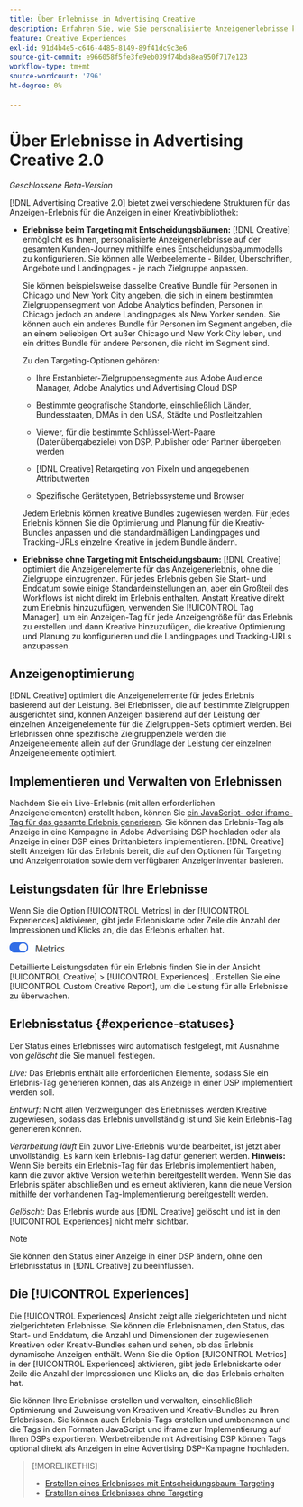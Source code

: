 ```yaml
---
title: Über Erlebnisse in Advertising Creative
description: Erfahren Sie, wie Sie personalisierte Anzeigenerlebnisse konfigurieren und Anzeigenelemente basierend auf der Leistung optimieren können.
feature: Creative Experiences
exl-id: 91d4b4e5-c646-4485-8149-89f41dc9c3e6
source-git-commit: e966058f5fe3fe9eb039f74bda8ea950f717e123
workflow-type: tm+mt
source-wordcount: '796'
ht-degree: 0%

---
```


# Über Erlebnisse in Advertising Creative 2.0

*Geschlossene Beta-Version*

<!-- Revisit Description metadata  -->

<!-- MORE -->

[!DNL Advertising Creative 2.0] bietet zwei verschiedene Strukturen für das Anzeigen-Erlebnis für die Anzeigen in einer Kreativbibliothek<!-- can use a single library only -->:

* **Erlebnisse beim Targeting mit Entscheidungsbäumen:** [!DNL Creative] ermöglicht es Ihnen, personalisierte Anzeigenerlebnisse auf der gesamten Kunden-Journey mithilfe eines Entscheidungsbaummodells zu konfigurieren. Sie können alle Werbeelemente - Bilder, Überschriften, Angebote und Landingpages - je nach Zielgruppe anpassen.

  Sie können beispielsweise dasselbe Creative Bundle für Personen in Chicago und New York City angeben, die sich in einem bestimmten Zielgruppensegment von Adobe Analytics befinden, Personen in Chicago jedoch an andere Landingpages als New Yorker senden. Sie können auch ein anderes Bundle für Personen im Segment angeben, die an einem beliebigen Ort außer Chicago und New York City leben, und ein drittes Bundle für andere Personen, die nicht im Segment sind.

  Zu den Targeting-Optionen gehören:

   * Ihre Erstanbieter-Zielgruppensegmente aus Adobe Audience Manager, Adobe Analytics und Advertising Cloud DSP

   * Bestimmte geografische Standorte, einschließlich Länder, Bundesstaaten, DMAs in den USA, Städte und Postleitzahlen

   * Viewer, für die bestimmte Schlüssel-Wert-Paare (Datenübergabeziele) von DSP, Publisher oder Partner übergeben werden

   * [!DNL Creative] Retargeting von Pixeln und angegebenen Attributwerten

   * Spezifische Gerätetypen, Betriebssysteme und Browser

  Jedem Erlebnis können kreative Bundles zugewiesen werden. Für jedes Erlebnis können Sie die Optimierung und Planung für die Kreativ-Bundles anpassen und die standardmäßigen Landingpages und Tracking-URLs <!-- and any flexible attributes --> einzelne Kreative in jedem Bundle ändern.

* **Erlebnisse ohne Targeting mit Entscheidungsbaum:** [!DNL Creative] optimiert die Anzeigenelemente für das Anzeigenerlebnis, ohne die Zielgruppe einzugrenzen.<!-- For first-party creatives, [!DNL Creative] serves the ads. --> Für jedes Erlebnis geben Sie Start- und Enddatum sowie einige Standardeinstellungen an, aber ein Großteil des Workflows ist nicht direkt im Erlebnis enthalten. Anstatt Kreative direkt zum Erlebnis hinzuzufügen, verwenden Sie [!UICONTROL Tag Manager], um ein Anzeigen-Tag für jede Anzeigengröße für das Erlebnis zu erstellen und dann Kreative hinzuzufügen, die kreative Optimierung und Planung zu konfigurieren und die Landingpages und Tracking-URLs anzupassen.

## Anzeigenoptimierung

<!-- MORE -->
[!DNL Creative] optimiert die Anzeigenelemente für jedes Erlebnis basierend auf der Leistung. Bei Erlebnissen, die auf bestimmte Zielgruppen ausgerichtet sind, können Anzeigen basierend auf der Leistung der einzelnen Anzeigenelemente für die Zielgruppen-Sets optimiert werden. Bei Erlebnissen ohne spezifische Zielgruppenziele werden die Anzeigenelemente allein auf der Grundlage der Leistung der einzelnen Anzeigenelemente optimiert.

## Implementieren und Verwalten von Erlebnissen

Nachdem Sie ein Live-Erlebnis (mit allen erforderlichen Anzeigenelementen) erstellt haben, können Sie [ein JavaScript- oder iframe-Tag für das gesamte Erlebnis generieren](experience-tag-export.md). Sie können das Erlebnis-Tag als Anzeige in eine Kampagne in Adobe Advertising DSP hochladen oder als Anzeige in einer DSP eines Drittanbieters implementieren. [!DNL Creative] stellt Anzeigen für das Erlebnis bereit, die auf den Optionen für Targeting und Anzeigenrotation sowie dem verfügbaren Anzeigeninventar basieren.

## Leistungsdaten für Ihre Erlebnisse

Wenn Sie die Option [!UICONTROL Metrics] in der [!UICONTROL Experiences] aktivieren, gibt jede Erlebniskarte oder Zeile die Anzahl der Impressionen und Klicks an, die das Erlebnis erhalten hat.

![Metriken-Option](/help/creative/assets/metrics-option.png "Metriken-Option")

<!-- insert screen shot of Metrics option?  If not, then add instructions elsewhere -->

<!-- I don't see this as of 1/9; why only in the table view?   You can also add conversion columns in the table view. -->

Detaillierte Leistungsdaten für ein Erlebnis finden Sie in der Ansicht [!UICONTROL Creative] > [!UICONTROL Experiences] . Erstellen Sie eine [!UICONTROL Custom Creative Report], um die Leistung für alle Erlebnisse zu überwachen.

<!--
You can [view detailed performance data for any experience](experience-performance-details.md) from the Creative > Experiences view. To monitor performance across your experiences, [create custom reports](/help/dsp/reports/report-create.md).
-->

## Erlebnisstatus {#experience-statuses}

<!-- verify that these are all still the same -->

Der Status eines Erlebnisses wird automatisch festgelegt, mit Ausnahme von *gelöscht* die Sie manuell festlegen.

*Live:* Das Erlebnis enthält alle erforderlichen Elemente, sodass Sie ein Erlebnis-Tag generieren können, das als Anzeige in einer DSP implementiert werden soll. <!-- A live experience may be scheduled to start in the future -->

*Entwurf:* Nicht allen Verzweigungen des Erlebnisses werden Kreative zugewiesen, sodass das Erlebnis unvollständig ist und Sie kein Erlebnis-Tag generieren können.

*Verarbeitung läuft* Ein zuvor Live-Erlebnis wurde bearbeitet, ist jetzt aber unvollständig. Es kann kein Erlebnis-Tag dafür generiert werden. **Hinweis:** Wenn Sie bereits ein Erlebnis-Tag für das Erlebnis implementiert haben, kann die zuvor aktive Version weiterhin bereitgestellt werden. Wenn Sie das Erlebnis später abschließen und es erneut aktivieren, kann die neue Version mithilfe der vorhandenen Tag-Implementierung bereitgestellt werden.

*Gelöscht:* Das Erlebnis wurde aus [!DNL Creative] gelöscht und ist in den [!UICONTROL Experiences] nicht mehr sichtbar.

>[!NOTE]
>
>Sie können den Status einer Anzeige in einer DSP ändern, ohne den Erlebnisstatus in [!DNL Creative] zu beeinflussen.

## Die [!UICONTROL Experiences]

Die [!UICONTROL Experiences] Ansicht zeigt alle zielgerichteten und nicht zielgerichteten Erlebnisse. Sie können die Erlebnisnamen, den Status, das Start- und Enddatum, die Anzahl und Dimensionen der zugewiesenen Kreativen oder Kreativ-Bundles sehen und sehen, ob das Erlebnis dynamische Anzeigen enthält. Wenn Sie die Option [!UICONTROL Metrics] in der [!UICONTROL Experiences] aktivieren, gibt jede Erlebniskarte oder Zeile die Anzahl der Impressionen und Klicks an, die das Erlebnis erhalten hat.

Sie können Ihre Erlebnisse erstellen und verwalten, einschließlich Optimierung und Zuweisung von Kreativen und Kreativ-Bundles zu Ihren Erlebnissen. Sie können auch Erlebnis-Tags erstellen und umbenennen und die Tags in den Formaten JavaScript und iframe zur Implementierung auf Ihren DSPs exportieren. Werbetreibende mit Advertising DSP können Tags optional direkt als Anzeigen in eine Advertising DSP-Kampagne hochladen.

<!--
### Available actions

* [Download data within the view](experience-download-view.md)

        + [Assign and unassign creative bundles to a final node](/help/creative/experiences/experience-assign-creative-bundles.md)
* Experiences with decision tree targeting: [Create](/help/creative/experiences/experience-create-targeting.md) and [edit](/help/creative/experiences/experience-edit-targeting.md) experiences, [assign and unassign creative bundles](/help/creative/experiences/experience-assign-creative-bundles.md), [customize creative optimization and scheduling](/help/creative/experiences/experience-optimization-scheduling-targeting.md), and [customize the tracking URLs for creatives](/help/creative/experiences/experience-tracking-urls-targeting.md)

* Experiences without decision tree targeting: [Create](experience-create-no-targeting.md) and [edit](/help/creative/experiences/experience-edit-no-targeting.md)

* [Clone](experience-clone.md) an experience

* [Preview](experience-preview.md) an experience

* [Share a demo URL](experience-share-demo-url.md) for an experience

* [Export ad tags for an experience](experience-tag-export.md)

* [Delete](experience-delete.md) an experience

-->

<!-- You can add or remove labels for your experiences.-->

<!-- Add links to workflows once they're done -->

>[!MORELIKETHIS]
>
>* [Erstellen eines Erlebnisses mit Entscheidungsbaum-Targeting](experience-create-targeting.md)
>* [Erstellen eines Erlebnisses ohne Targeting](experience-create-no-targeting.md)
